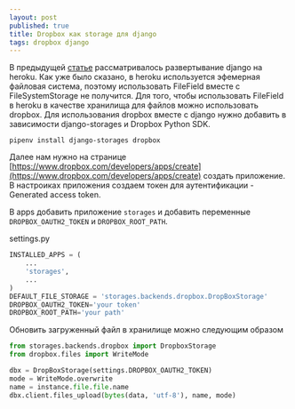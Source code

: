 ```yaml
---
layout: post
published: true
title: Dropbox как storage для django
tags: dropbox django
---
```


В предыдущей [статье](https://istroev.me/deploy-django-postgres/) рассматривалось развертывание django на heroku. Как уже было сказано, в heroku используется эфемерная файловая система, поэтому использовать FileField вместе с FileSystemStorage не получится. Для того, чтобы использовать FileField в heroku в качестве хранилища для файлов можно использовать dropbox.
Для использования dropbox вместе с django нужно добавить в зависимости django-storages и Dropbox Python SDK.
```console
pipenv install django-storages dropbox
```
Далее нам нужно на странице [https://www.dropbox.com/developers/apps/create](https://www.dropbox.com/developers/apps/create) создать приложение. В настроиках приложения создаем токен для аутентификации - Generated access token.

В apps добавить приложение `storages` и добавить переменные `DROPBOX_OAUTH2_TOKEN` и `DROPBOX_ROOT_PATH`. 

settings.py

```python
INSTALLED_APPS = (
    ...
    'storages',
    ...
)
DEFAULT_FILE_STORAGE = 'storages.backends.dropbox.DropBoxStorage'
DROPBOX_OAUTH2_TOKEN='your token'
DROPBOX_ROOT_PATH='your path'
```

Обновить загруженный файл в хранилище можно следующим образом
```python
from storages.backends.dropbox import DropboxStorage
from dropbox.files import WriteMode

dbx = DropBoxStorage(settings.DROPBOX_OAUTH2_TOKEN)
mode = WriteMode.overwrite
name = instance.file.file.name
dbx.client.files_upload(bytes(data, 'utf-8'), name, mode)
```
